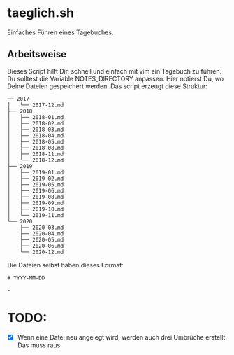 # taeglich.sh

Einfaches Führen eines Tagebuches. 

## Arbeitsweise

Dieses Script hilft Dir, schnell und einfach mit vim ein Tagebuch zu führen. 
Du solltest die Variable NOTES_DIRECTORY anpassen. Hier notierst Du, wo Deine Dateien gespeichert werden. 
Das script erzeugt diese Struktur:

```
── 2017
│   └── 2017-12.md
├── 2018
│   ├── 2018-01.md
│   ├── 2018-02.md
│   ├── 2018-03.md
│   ├── 2018-04.md
│   ├── 2018-05.md
│   ├── 2018-08.md
│   ├── 2018-11.md
│   └── 2018-12.md
├── 2019
│   ├── 2019-01.md
│   ├── 2019-02.md
│   ├── 2019-05.md
│   ├── 2019-06.md
│   ├── 2019-08.md
│   ├── 2019-09.md
│   ├── 2019-10.md
│   └── 2019-11.md
└── 2020
    ├── 2020-03.md
    ├── 2020-04.md
    ├── 2020-05.md
    ├── 2020-06.md
    └── 2020-12.md
```
Die Dateien selbst haben dieses Format:

``` 
# YYYY-MM-DD

- 
``` 
# TODO:

- [x] Wenn eine Datei neu angelegt wird, werden auch drei Umbrüche erstellt. Das muss raus. 

